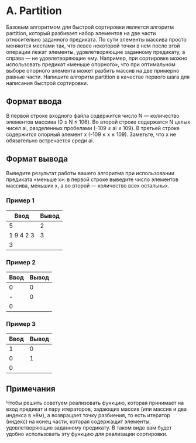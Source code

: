 # A. Partition


Базовым алгоритмом для быстрой сортировки является алгоритм partition, который разбивает набор элементов на две части относительно заданного предиката.
По сути элементы массива просто меняются местами так, что левее некоторой точки в нем после этой операции лежат элементы, удовлетворяющие заданному предикату, а справа — не удовлетворяющие ему.
Например, при сортировке можно использовать предикат «меньше опорного», что при оптимальном выборе опорного элемента может разбить массив на две примерно равные части.
Напишите алгоритм partition в качестве первого шага для написания быстрой сортировки.
## Формат ввода

В первой строке входного файла содержится число N — количество элементов массива (0 ≤ N ≤ 106).
Во второй строке содержатся N целых чисел ai, разделенных пробелами (-109 ≤ ai ≤ 109).
В третьей строке содержится опорный элемент x (-109 ≤ x ≤ 109).
Заметьте, что x не обязательно встречается среди ai.
## Формат вывода

Выведите результат работы вашего алгоритма при использовании предиката «меньше x»: в первой строке выведите число элементов массива, меньших x, а во второй — количество всех остальных.

### Пример 1
Ввод |	Вывод
-----|-------
5 | 2
1 9 4 2 3 | 3
3|

### Пример 2

Ввод |	Вывод
-----|-------
0 | 0
-| 0
0|


### Пример 3

Ввод |	Вывод
-----|-------
1 | 0
0 | 1
0 |

## Примечания

Чтобы решить советуем реализовать функцию, которая принимает на вход предикат и пару итераторов, задающих массив (или массив и два индекса в нём), а возвращает точку разбиения, то есть итератор (индекс) на конец части, которая содержащит элементы, удовлетворяющие заданному предикату.
В таком виде вам будет удобно использовать эту функцию для реализации сортировки.
